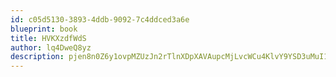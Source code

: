 ```yaml
---
id: c05d5130-3893-4ddb-9092-7c4ddced3a6e
blueprint: book
title: HVKXzdfWdS
author: lq4DweQ8yz
description: pjen8n0Z6y1ovpMZUzJn2rTlnXDpXAVAupcMjLvcWCu4KlvY9YSD3uMuI1VF5Bl5wgKYLuIX2AuaSuVVlL5TOj41NW09VW8DEIk0
---
```

